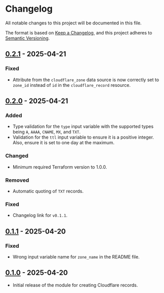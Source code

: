 # Changelog

All notable changes to this project will be documented in this file.

The format is based on [Keep a Changelog](https://keepachangelog.com/en/1.1.0/),
and this project adheres to
[Semantic Versioning](https://semver.org/spec/v2.0.0.html).

## [0.2.1] - 2025-04-21

### Fixed

- Attribute from the `cloudflare_zone` data source is now correctly set to
  `zone_id` instead of `id` in the `cloudflare_record` resource.

## [0.2.0] - 2025-04-21

### Added

- Type validation for the `type` input variable with the supported types being
  `A`, `AAAA`, `CNAME`, `MX`, and `TXT`.
- Validation for the `ttl` input variable to ensure it is a positive integer.
  Also, ensure it is set to one day at the maximum.

### Changed

- Minimum required Terraform version to 1.0.0.

### Removed

- Automatic quoting of `TXT` records.

### Fixed

- Changelog link for `v0.1.1`.

## [0.1.1] - 2025-04-20

### Fixed

- Wrong input variable name for `zone_name` in the README file.

## [0.1.0] - 2025-04-20

- Initial release of the module for creating Cloudflare records.

[unreleased]:
  https://github.com/visiosto/terraform-cloudflare-record/compare/v0.2.1...HEAD
[0.2.1]:
  https://github.com/visiosto/terraform-cloudflare-record/compare/v0.2.0...v0.2.1
[0.2.0]:
  https://github.com/visiosto/terraform-cloudflare-record/compare/v0.1.1...v0.2.0
[0.1.1]:
  https://github.com/visiosto/terraform-cloudflare-record/compare/v0.1.0...v0.1.1
[0.1.0]:
  https://github.com/visiosto/terraform-cloudflare-record/releases/tag/v0.1.0
